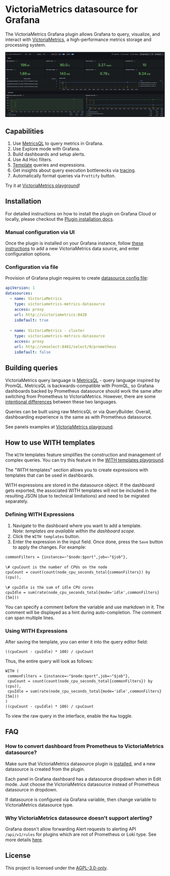 # VictoriaMetrics datasource for Grafana

The VictoriaMetrics Grafana plugin allows Grafana to query, visualize,
and interact with [VictoriaMetrics](https://docs.victoriametrics.com/victoriametrics/),
a high-performance metrics storage and processing system.

<img alt="Grafana Dashboard Screenshot" src="https://raw.githubusercontent.com/VictoriaMetrics/victoriametrics-datasource/b8bf7398a9a14ba917094385d8fee08cb7e303a1/src/img/dashboard.png">

## Capabilities

1. Use [MetricsQL](https://docs.victoriametrics.com/victoriametrics/metricsql/) to query metrics in Grafana.
1. Use Explore mode with Grafana.
1. Build dashboards and setup alerts.
1. Use Ad Hoc filters.
1. [Template](https://github.com/VictoriaMetrics/victoriametrics-datasource/blob/main/src/README.md#how-to-use-with-templates) queries and expressions.
1. Get insights about query execution bottlenecks via [tracing](https://docs.victoriametrics.com/victoriametrics/#query-tracing).
1. Automatically format queries via `Prettify` button.

Try it at [VictoriaMetrics playground](https://play-grafana.victoriametrics.com/d/oS7Bi_0Wz_vm)!

## Installation

For detailed instructions on how to install the plugin on Grafana Cloud or locally, please checkout the [Plugin installation docs](https://grafana.com/docs/grafana/latest/plugins/installation/).

### Manual configuration via UI

Once the plugin is installed on your Grafana instance, follow [these instructions](https://grafana.com/docs/grafana/latest/datasources/add-a-data-source/)
to add a new VictoriaMetrics data source, and enter configuration options.

### Configuration via file

Provision of Grafana plugin requires to create [datasource config file](http://docs.grafana.org/administration/provisioning/#datasources):

```yaml
apiVersion: 1
datasources:
  - name: VictoriaMetrics
    type: victoriametrics-metrics-datasource
    access: proxy
    url: http://victoriametrics:8428
    isDefault: true
    
  - name: VictoriaMetrics - cluster
    type: victoriametrics-metrics-datasource
    access: proxy
    url: http://vmselect:8481/select/0/prometheus
    isDefault: false
```

## Building queries

VictoriaMetrics query language is [MetricsQL](https://docs.victoriametrics.com/victoriametrics/metricsql/) - query language inspired by PromQL. 
MetricsQL is backwards-compatible with PromQL, so Grafana dashboards backed by Prometheus datasource should work the same
after switching from Prometheus to VictoriaMetrics. However, there are some [intentional differences](https://medium.com/@romanhavronenko/victoriametrics-promql-compliance-d4318203f51e)
between these two languages.

Queries can be built using raw MetricsQL or via QueryBuilder. Overall, dashboarding experience
is the same as with Prometheus datasource.

See panels examples at [VictoriaMetrics playground](https://play-grafana.victoriametrics.com/d/oS7Bi_0Wz_vm).

## How to use WITH templates

The `WITH` templates feature simplifies the construction and management of complex queries. You can try this feature in the [WITH templates playground](https://play.victoriametrics.com/select/accounting/1/6a716b0f-38bc-4856-90ce-448fd713e3fe/prometheus/graph/#/expand-with-exprs).

The "WITH templates" section allows you to create expressions with templates that can be used in dashboards.

WITH expressions are stored in the datasource object. If the dashboard gets exported, the associated WITH templates will not be included in the resulting JSON (due to technical limitations) and need to be migrated separately.

### Defining WITH Expressions

1. Navigate to the dashboard where you want to add a template.<br/>
   *Note: templates are available within the dashboard scope.*
1. Click the `WITH templates` button.
1. Enter the expression in the input field. Once done, press the `Save` button to apply the changes. For example:
```
commonFilters = {instance=~"$node:$port",job=~"$job"},

\# cpuCount is the number of CPUs on the node
cpuCount = count(count(node_cpu_seconds_total{commonFilters}) by (cpu)),

\# cpuIdle is the sum of idle CPU cores
cpuIdle = sum(rate(node_cpu_seconds_total{mode='idle',commonFilters}[5m]))
```

   You can specify a comment before the variable and use markdown in it. The comment will be displayed as a hint during
   auto-completion. The comment can span multiple lines.

### Using WITH Expressions

After saving the template, you can enter it into the query editor field:

```
((cpuCount - cpuIdle) * 100) / cpuCount
```

Thus, the entire query will look as follows:

```
WITH (
 commonFilters = {instance=~"$node:$port",job=~"$job"},
 cpuCount = count(count(node_cpu_seconds_total{commonFilters}) by (cpu)),
 cpuIdle = sum(rate(node_cpu_seconds_total{mode='idle',commonFilters}[5m]))
)
((cpuCount - cpuIdle) * 100) / cpuCount
```

To view the raw query in the interface, enable the `Raw` toggle.

## FAQ

### How to convert dashboard from Prometheus to VictoriaMetrics datasource?

Make sure that VictoriaMetrics datasource plugin is [installed](#installation), and a new datasource is created from the plugin.

Each panel in Grafana dashboard has a datasource dropdown when in Edit mode. Just choose the VictoriaMetrics datasource instead of Prometheus datasource in dropdown.

If datasource is configured via Grafana variable, then change variable to VictoriaMetrics datasource type.

### Why VictoriaMetrics datasource doesn't support alerting?

Grafana doesn't allow forwarding Alert requests to alerting API `/api/v1/rules` for plugins which are not of Prometheus or Loki type. 
See more details [here](https://github.com/VictoriaMetrics/victoriametrics-datasource/issues/59#issuecomment-1541456768).

## License

This project is licensed under
the [AGPL-3.0-only](https://github.com/VictoriaMetrics/victoriametrics-datasource/blob/main/LICENSE).

